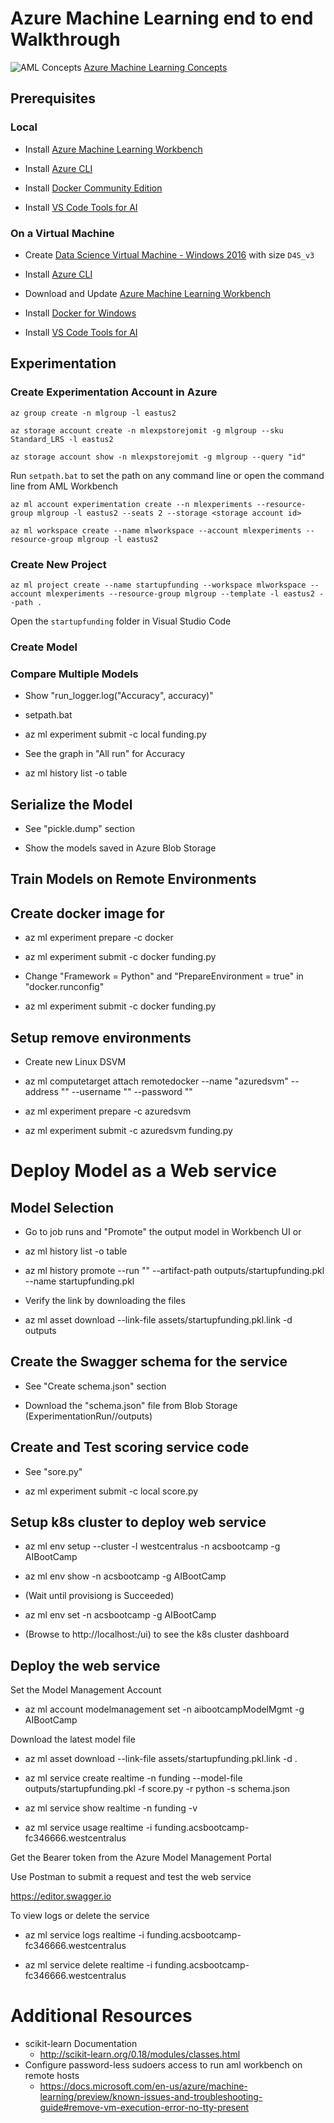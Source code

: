 # Azure Machine Learning end to end Walkthrough

![AML Concepts](https://raw.githubusercontent.com/jomit/AITrials/master/aml/img/hierarchy.png)
[Azure Machine Learning Concepts](https://docs.microsoft.com/en-us/azure/machine-learning/preview/overview-general-concepts)

## Prerequisites

### Local

- Install [Azure Machine Learning Workbench](https://docs.microsoft.com/en-us/azure/machine-learning/preview/quickstart-installation#install-azure-machine-learning-workbench-on-windows)

- Install [Azure CLI](https://docs.microsoft.com/en-us/cli/azure/install-azure-cli?view=azure-cli-latest)

- Install [Docker Community Edition](https://www.docker.com/community-edition#/download)

- Install [VS Code Tools for AI](https://marketplace.visualstudio.com/items?itemName=ms-toolsai.vscode-ai#overview)

### On a Virtual Machine

- Create [Data Science Virtual Machine - Windows 2016](https://azuremarketplace.microsoft.com/en-us/marketplace/apps/microsoft-ads.windows-data-science-vm)  with size `D4S_v3`

- Install [Azure CLI](https://docs.microsoft.com/en-us/cli/azure/install-azure-cli?view=azure-cli-latest)

- Download and Update [Azure Machine Learning Workbench](https://aka.ms/azureml-wb-msi)

- Install [Docker for Windows](https://download.docker.com/win/stable/Docker%20for%20Windows%20Installer.exe)

- Install [VS Code Tools for AI](https://marketplace.visualstudio.com/items?itemName=ms-toolsai.vscode-ai#overview)

## Experimentation

### Create Experimentation Account in Azure

`az group create -n mlgroup -l eastus2`

`az storage account create -n mlexpstorejomit -g mlgroup --sku Standard_LRS -l eastus2`

`az storage account show -n mlexpstorejomit -g mlgroup --query "id"`

Run `setpath.bat` to set the path on any command line or open the command line from AML Workbench

`az ml account experimentation create --n mlexperiments --resource-group mlgroup -l eastus2 --seats 2 --storage <storage account id>`

`az ml workspace create --name mlworkspace --account mlexperiments --resource-group mlgroup -l eastus2`

### Create New Project

`az ml project create --name startupfunding --workspace mlworkspace --account mlexperiments --resource-group mlgroup --template -l eastus2 --path .`

Open the `startupfunding` folder in Visual Studio Code

### Create Model

### Compare Multiple Models

- Show "run_logger.log("Accuracy", accuracy)"

- setpath.bat

- az ml experiment submit -c local funding.py

- See the graph in "All run" for Accuracy

- az ml history list -o table

## Serialize the Model

- See "pickle.dump" section

- Show the models saved in Azure Blob Storage


## Train Models on Remote Environments

## Create docker image for 

- az ml experiment prepare -c docker

- az ml experiment submit -c docker funding.py

- Change "Framework = Python" and "PrepareEnvironment = true" in "docker.runconfig"

- az ml experiment submit -c docker funding.py

## Setup remove environments

- Create new Linux DSVM

- az ml computetarget attach remotedocker --name "azuredsvm" --address "<IP Address>" --username "<username>" --password "<password>"

- az ml experiment prepare -c azuredsvm

- az ml experiment submit -c azuredsvm funding.py


# Deploy Model as a Web service

## Model Selection

- Go to job runs and "Promote" the output model in Workbench UI or
 
- az ml history list -o table

- az ml history promote --run "<runid>" --artifact-path outputs/startupfunding.pkl --name startupfunding.pkl 

- Verify the link by downloading the files

- az ml asset download --link-file assets/startupfunding.pkl.link -d outputs

## Create the Swagger schema for the service

- See "Create schema.json" section

- Download the "schema.json" file from Blob Storage (ExperimentationRun/<RunId>/outputs)

## Create and Test scoring service code

- See "sore.py"

- az ml experiment submit -c local score.py

## Setup k8s cluster to deploy web service

- az ml env setup --cluster -l westcentralus -n acsbootcamp -g AIBootCamp

- az ml env show -n acsbootcamp -g AIBootCamp

- (Wait until provisiong is Succeeded)

- az ml env set -n acsbootcamp -g AIBootCamp

- (Browse to http://localhost:<port>/ui) to see the k8s cluster dashboard

## Deploy the web service

Set the Model Management Account

- az ml account modelmanagement set -n aibootcampModelMgmt -g AIBootCamp

Download the latest model file

- az ml asset download --link-file assets/startupfunding.pkl.link -d .

- az ml service create realtime -n funding --model-file outputs/startupfunding.pkl -f score.py -r python -s schema.json

- az ml service show realtime -n funding -v

- az ml service usage realtime -i funding.acsbootcamp-fc346666.westcentralus

Get the Bearer token from the Azure Model Management Portal

Use Postman to submit a request and test the web service

https://editor.swagger.io


To view logs or delete the service

- az ml service logs realtime -i funding.acsbootcamp-fc346666.westcentralus

- az ml service delete realtime -i funding.acsbootcamp-fc346666.westcentralus


# Additional Resources

- scikit-learn Documentation
    - http://scikit-learn.org/0.18/modules/classes.html
- Configure password-less sudoers access to run aml workbench on remote hosts
    - https://docs.microsoft.com/en-us/azure/machine-learning/preview/known-issues-and-troubleshooting-guide#remove-vm-execution-error-no-tty-present
